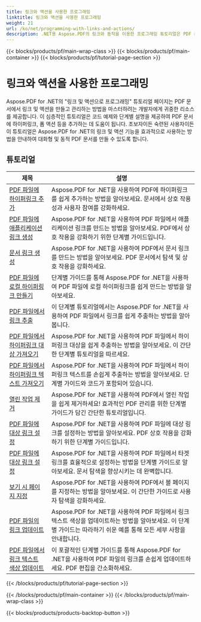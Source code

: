 ```yaml
---
title: 링크와 액션을 사용한 프로그래밍
linktitle: 링크와 액션을 사용한 프로그래밍
weight: 21
url: /ko/net/programming-with-links-and-actions/
description: .NET용 Aspose.PDF의 링크와 동작을 이용한 프로그래밍 튜토리얼은 PDF 문서에서 대화형 링크를 만들고 관리하는 방법을 익히는 데 도움이 되는 포괄적인 리소스입니다.
---
```


{{< blocks/products/pf/main-wrap-class >}}
{{< blocks/products/pf/main-container >}}
{{< blocks/products/pf/tutorial-page-section >}}

# 링크와 액션을 사용한 프로그래밍

Aspose.PDF for .NET의 "링크 및 액션으로 프로그래밍" 튜토리얼 페이지는 PDF 문서에서 링크 및 액션을 만들고 관리하는 방법을 마스터하려는 개발자에게 귀중한 리소스를 제공합니다. 이 심층적인 튜토리얼은 코드 예제와 단계별 설명을 제공하여 PDF 문서에 하이퍼링크, 폼 액션 등을 추가하는 데 도움이 됩니다. 초보자이든 숙련된 사용자이든 이 튜토리얼은 Aspose.PDF for .NET의 링크 및 액션 기능을 효과적으로 사용하는 방법을 안내하여 대화형 및 동적 PDF 문서를 만들 수 있도록 합니다.

## 튜토리얼
| 제목 | 설명 |
| --- | --- | 
| [PDF 파일에 하이퍼링크 추가](./add-hyperlink/) | Aspose.PDF for .NET을 사용하여 PDF에 하이퍼링크를 쉽게 추가하는 방법을 알아보세요. 문서에서 상호 작용성과 사용자 참여를 강화하세요. |  
| [PDF 파일에 애플리케이션 링크 생성](./create-application-link/) | Aspose.PDF for .NET을 사용하여 PDF 파일에서 애플리케이션 링크를 만드는 방법을 알아보세요. PDF에서 상호 작용을 강화하기 위한 단계별 가이드입니다. |  
| [문서 링크 생성](./create-document-link/) | Aspose.PDF for .NET을 사용하여 PDF에서 문서 링크를 만드는 방법을 알아보세요. PDF 문서에서 탐색 및 상호 작용을 강화하세요. |  
| [PDF 파일에 로컬 하이퍼링크 만들기](./create-local-hyperlink/) | 단계별 가이드를 통해 Aspose.PDF for .NET을 사용하여 PDF 파일에 로컬 하이퍼링크를 쉽게 만드는 방법을 알아보세요. |  
| [PDF 파일에서 링크 추출](./extract-links/) | 이 단계별 튜토리얼에서는 Aspose.PDF for .NET을 사용하여 PDF 파일에서 링크를 쉽게 추출하는 방법을 알아봅니다. |  
| [PDF 파일에서 하이퍼링크 대상 가져오기](./get-hyperlink-destinations/) | Aspose.PDF for .NET을 사용하여 PDF 파일에서 하이퍼링크 대상을 쉽게 추출하는 방법을 알아보세요. 이 간단한 단계별 튜토리얼을 따르세요. |  
| [PDF 파일에서 하이퍼링크 텍스트 가져오기](./get-hyperlink-text/) | Aspose.PDF for .NET을 사용하여 PDF 파일에서 하이퍼링크 텍스트를 손쉽게 추출하는 방법을 알아보세요. 단계별 가이드와 코드가 포함되어 있습니다. |  
| [열린 작업 제거](./remove-open-action/) | Aspose.PDF for .NET을 사용하여 PDF에서 열린 작업을 쉽게 제거하세요! 효과적인 PDF 관리를 위한 단계별 가이드가 담긴 간단한 튜토리얼입니다. |  
| [PDF 파일에 대상 링크 설정](./set-destination-link/) | Aspose.PDF for .NET을 사용하여 PDF 파일에 대상 링크를 설정하는 방법을 알아보세요. PDF 상호 작용을 강화하기 위한 단계별 가이드입니다. |  
| [PDF 파일에 대상 링크 설정](./set-target-link/) | Aspose.PDF for .NET을 사용하여 PDF 파일에서 타겟 링크를 효율적으로 설정하는 방법을 단계별 가이드로 알아보세요. 문서 탐색을 향상시키는 데 완벽합니다. |  
| [보기 시 페이지 지정](./specify-page-when-viewing/) | Aspose.PDF for .NET을 사용하여 PDF에서 볼 페이지를 지정하는 방법을 알아보세요. 이 간단한 가이드로 사용자 탐색을 강화하세요. |  
| [PDF 파일의 링크 업데이트](./update-links/) | Aspose.PDF for .NET을 사용하여 PDF 파일에서 링크 텍스트 색상을 업데이트하는 방법을 알아보세요. 이 단계별 가이드는 따라하기 쉬운 예를 통해 모든 세부 사항을 안내합니다. |  
| [PDF 파일에서 링크 텍스트 색상 업데이트](./update-link-text-color/) | 이 포괄적인 단계별 가이드를 통해 Aspose.PDF for .NET을 사용하여 PDF 파일의 링크를 손쉽게 업데이트하세요. PDF 편집을 간소화하세요. |  
{{< /blocks/products/pf/tutorial-page-section >}}

{{< /blocks/products/pf/main-container >}}
{{< /blocks/products/pf/main-wrap-class >}}

{{< blocks/products/products-backtop-button >}}
